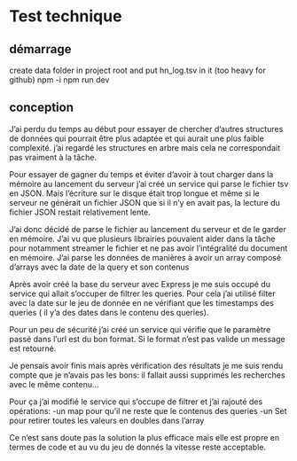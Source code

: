# Test technique

## démarrage
create data folder in project root and put hn_log.tsv in it (too heavy for github)
npm -i
npm run dev

## conception

 J’ai perdu du temps au début pour essayer de chercher d’autres structures de données qui pourrait être plus adaptée et qui aurait une plus faible complexité. j’ai regardé les structures en arbre mais cela ne correspondait pas vraiment à la tâche.

Pour essayer de gagner du temps et éviter d’avoir à tout charger dans la mémoire au lancement du serveur j’ai créé un service qui parse le fichier tsv en JSON. Mais l’écriture sur le disque était trop longue et même si le serveur ne générait un fichier JSON que si il n’y en avait pas, la lecture du fichier JSON restait relativement lente. 

J’ai donc décidé de parse le fichier au lancement du serveur et de le garder en mémoire. J’ai vu que plusieurs librairies pouvaient aider dans la tâche pour notamment streamer le fichier et ne pas avoir l’intégralité du document en mémoire. 
J’ai parse les données de manières à avoir un array composé d’arrays avec la date de la query et son contenus  

Après avoir créé la base du serveur avec Express je me suis occupé du service qui allait s’occuper de filtrer les queries. Pour cela j’ai utilisé filter avec la date sur le jeu de donnée en ne vérifiant que les timestamps des queries ( il y’a des dates dans le contenu des queries).

Pour un peu de sécurité j’ai créé un service qui vérifie que le paramètre passé dans l’url est du bon format. Si le format n’est pas valide un message est retourné.

Je pensais avoir finis mais après vérification des résultats je me suis rendu compte que je n’avais pas les bons: il fallait aussi supprimés les recherches avec le même contenu… 

Pour ça j’ai modifié le service qui s’occupe de filtrer et j’ai rajouté des opérations:
	-un map pour qu’il ne reste que le contenus des queries
	-un Set pour retirer toutes les valeurs en doubles dans l’array

Ce n’est sans doute pas la solution la plus efficace mais elle est propre en termes de code et au vu du jeu de donnés la vitesse reste acceptable. 
